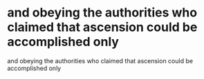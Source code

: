 # and obeying the authorities who claimed that ascension could be accomplished only

and obeying the authorities who claimed that ascension could be accomplished only